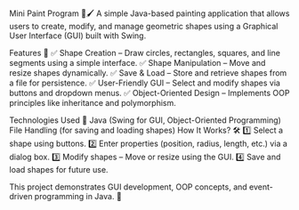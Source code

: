 Mini Paint Program 🎨🖌️
A simple Java-based painting application that allows users to create, modify, and manage geometric shapes using a Graphical User Interface (GUI) built with Swing.

Features 🚀
✅ Shape Creation – Draw circles, rectangles, squares, and line segments using a simple interface.
✅ Shape Manipulation – Move and resize shapes dynamically.
✅ Save & Load – Store and retrieve shapes from a file for persistence.
✅ User-Friendly GUI – Select and modify shapes via buttons and dropdown menus.
✅ Object-Oriented Design – Implements OOP principles like inheritance and polymorphism.

Technologies Used 🔧
Java (Swing for GUI, Object-Oriented Programming)
File Handling (for saving and loading shapes)
How It Works? 🛠
1️⃣ Select a shape using buttons.
2️⃣ Enter properties (position, radius, length, etc.) via a dialog box.
3️⃣ Modify shapes – Move or resize using the GUI.
4️⃣ Save and load shapes for future use.

This project demonstrates GUI development, OOP concepts, and event-driven programming in Java. 🚀
